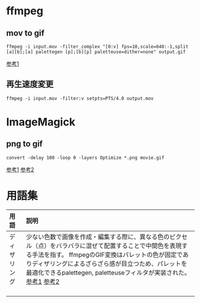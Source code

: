 # ffmpeg
## mov to gif
```
ffmpeg -i input.mov -filter_complex "[0:v] fps=10,scale=640:-1,split [a][b];[a] palettegen [p];[b][p] paletteuse=dither=none" output.gif
```
[参考1](https://qiita.com/yusuga/items/ba7b5c2cac3f2928f040)

## 再生速度変更
```
ffmpeg -i input.mov -filter:v setpts=PTS/4.0 output.mov
```

# ImageMagick
## png to gif
```
convert -delay 100 -loop 0 -layers Optimize *.png movie.gif
```
[参考1](https://qiita.com/yoya/items/6bacfe84cd49237aea27)
[参考2](http://www.protein.osaka-u.ac.jp/rcsfp/supracryst/suzuki/jpxtal/Katsutani/gif1.php)

# 用語集
| 用語 |説明|
| :--- | :--- |
| ディザリング | 少ない色数で画像を作成・編集する際に、異なる色のピクセル（点）をバラバラに混ぜて配置することで中間色を表現する手法を指す。 ffmpegのGIF変換はパレットの色が固定でありディザリングによるざらざら感が目立つため、パレットを最適化できるpalettegen, paletteuseフィルタが実装された。[参考1](http://fftest33.blog.fc2.com/blog-entry-69.html) [参考2](https://qiita.com/yusuga/items/ba7b5c2cac3f2928f040) |
| | |
| | |
| | |
| | |
